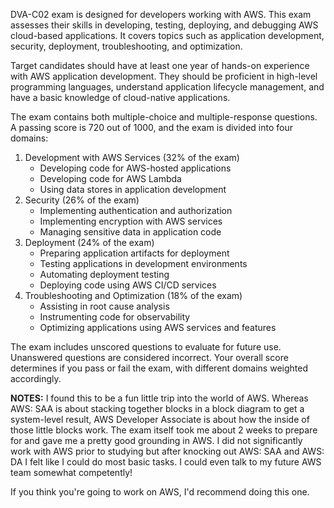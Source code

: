 DVA-C02 exam is designed for developers working with AWS. This exam assesses their skills in developing, testing, deploying, and debugging AWS cloud-based applications. It covers topics such as application development, security, deployment, troubleshooting, and optimization.

Target candidates should have at least one year of hands-on experience with AWS application development. They should be proficient in high-level programming languages, understand application lifecycle management, and have a basic knowledge of cloud-native applications.

The exam contains both multiple-choice and multiple-response questions. A passing score is 720 out of 1000, and the exam is divided into four domains:

1. Development with AWS Services (32% of the exam)
    - Developing code for AWS-hosted applications
    - Developing code for AWS Lambda
    - Using data stores in application development
2. Security (26% of the exam)
    - Implementing authentication and authorization
    - Implementing encryption with AWS services
    - Managing sensitive data in application code
3. Deployment (24% of the exam)
    - Preparing application artifacts for deployment
    - Testing applications in development environments
    - Automating deployment testing
    - Deploying code using AWS CI/CD services
4. Troubleshooting and Optimization (18% of the exam)
    - Assisting in root cause analysis
    - Instrumenting code for observability
    - Optimizing applications using AWS services and features

The exam includes unscored questions to evaluate for future use. Unanswered questions are considered incorrect. Your overall score determines if you pass or fail the exam, with different domains weighted accordingly.

**NOTES:**
I found this to be a fun little trip into the world of AWS. Whereas AWS: SAA is about stacking together blocks in a block diagram to get a system-level result, AWS Developer Associate is about how the inside of those little blocks work. The exam itself took me about 2 weeks to prepare for and gave me a pretty good grounding in AWS. I did not significantly work with AWS prior to studying but after knocking out AWS: SAA and AWS: DA I felt like I could do most basic tasks. I could even talk to my future AWS team somewhat competently!  
  
If you think you're going to work on AWS, I'd recommend doing this one.
